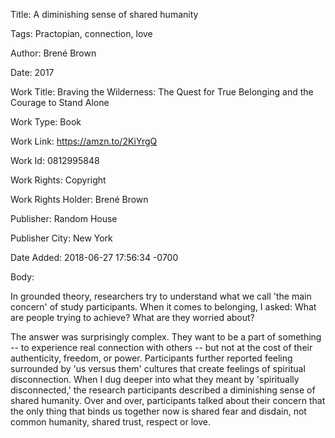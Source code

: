Title:  A diminishing sense of shared humanity

Tags:   Practopian, connection, love

Author: Brené Brown

Date:   2017

Work Title: Braving the Wilderness: The Quest for True Belonging and the Courage to Stand Alone

Work Type: Book

Work Link: https://amzn.to/2KiYrgQ

Work Id: 0812995848

Work Rights: Copyright

Work Rights Holder: Brené Brown

Publisher: Random House

Publisher City: New York

Date Added: 2018-06-27 17:56:34 -0700

Body: 

In grounded theory, researchers try to understand what we call 'the main concern' of study participants. When it comes to belonging, I asked: What are people trying to achieve? What are they worried about?

The answer was surprisingly complex. They want to be a part of something -- to experience real connection with others -- but not at the cost of their authenticity, freedom, or power. Participants further reported feeling surrounded by 'us versus them' cultures that create feelings of spiritual disconnection. When I dug deeper into what they meant by 'spiritually disconnected,' the research participants described a diminishing sense of shared humanity. Over and over, participants talked about their concern that the only thing that binds us together now is shared fear and disdain, not common humanity, shared trust, respect or love.
